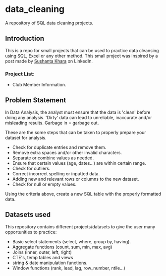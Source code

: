 # data_cleaning
A repository of SQL data cleaning projects.

## Introduction
This is a repo for small projects that can be used to practice data cleansing using SQL, Excel or any other method.  This small project was inspired by a post made by [Sushanta Khara](https://www.linkedin.com/posts/ksushant_data-cleaning-and-preparation-with-sql-activity-6970218566356791296-tXvN?utm_source=share&utm_medium=member_desktop) on LinkedIn.

### Project List:
- Club Member Information.

## Problem Statement

In Data Analysis, the analyst must ensure that the data is 'clean' before doing any analysis.  'Dirty' data can lead to unreliable, inaccurate and/or misleading results.  Garbage in = garbage out.

These are the some steps that can be taken to properly prepare your dataset for analysis.

- Check for duplicate entries and remove them.
- Remove extra spaces and/or other invalid characters.
- Separate or combine values as needed.
- Ensure that certain values (age, dates...) are within certain range.
- Check for outliers.
- Correct incorrect spelling or inputted data.
- Adding new and relevant rows or columns to the new dataset.
- Check for null or empty values.

Using the criteria above, create a new SQL table with the properly formatted data.

## Datasets used

This repository contains different projects/datasets to give the user many opportunities to practice:
- Basic select statements (select, where, group by, having).
- Aggregate functions (count, sum, min, max, avg)
- Joins (inner, outer, left, right)
- CTE's, temp tables and views
- string & date manipulation functions.
- Window functions (rank, lead, lag, row_number, ntile...)


